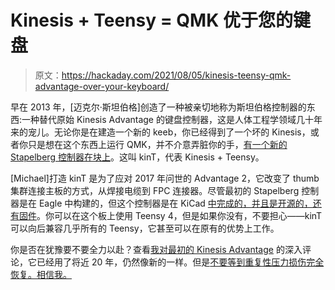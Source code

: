 # Kinesis + Teensy = QMK 优于您的键盘

> 原文：<https://hackaday.com/2021/08/05/kinesis-teensy-qmk-advantage-over-your-keyboard/>

早在 2013 年，[迈克尔·斯坦伯格]创造了一种被亲切地称为斯坦伯格控制器的东西:一种替代原始 Kinesis Advantage 的键盘控制器，这是人体工程学领域几十年来的宠儿。无论你是在建造一个新的 keeb，你已经得到了一个坏的 Kinesis，或者你只是想在这个东西上运行 QMK，并不介意弄脏你的手，[有一个新的 Stapelberg 控制器在块上](https://michael.stapelberg.ch/posts/2020-07-09-kint-kinesis-keyboard-controller/)。这叫 kinT，代表 Kinesis + Teensy。

[Michael]打造 kinT 是为了应对 2017 年问世的 Advantage 2，它改变了 thumb 集群连接主板的方式，从焊接电缆到 FPC 连接器。尽管最初的 Stapelberg 控制器是在 Eagle 中构建的，但这个控制器是在 KiCad [中完成的，并且是开源的，还有固件](https://github.com/kinx-project/kint)。你可以在这个板上使用 Teensy 4，但是如果你没有，不要担心——kinT 可以向后兼容几乎所有的 Teensy，它甚至可以在原有的优势上工作。

你是否在犹豫要不要全力以赴？查看[我对最初的 Kinesis Advantage](https://hackaday.com/2020/03/03/inputs-of-interest-my-first-aggressively-ergonomic-keyboard/) 的深入评论，它已经用了将近 20 年，仍然像新的一样。但是[不要等到重复性压力损伤完全恢复。相信我。](https://hackaday.com/2021/07/22/avoiding-repetitive-stress-injury-invest-in-yourself-now-or-pay-later/)